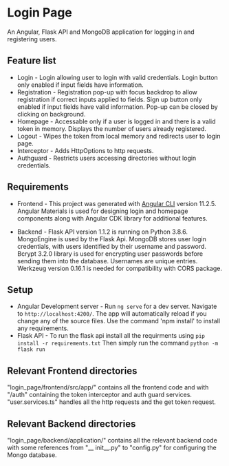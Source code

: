 # Login Page
An Angular, Flask API and MongoDB application for logging in and registering users.

## Feature list

+ Login - Login allowing user to login with valid credentials. Login button only enabled if input fields have information.
+ Registration - Registration pop-up with focus backdrop to allow registration if correct inputs applied to fields. Sign up button only enabled if input fields have valid                information. Pop-up can be closed by clicking on background.
+ Homepage - Accessable only if a user is logged in and there is a valid token in memory. Displays the number of users already registered.
+ Logout - Wipes the token from local memory and redirects user to login page.
+ Interceptor - Adds HttpOptions to http requests. 
+ Authguard - Restricts users accessing directories without login credentials.

## Requirements
+ Frontend - This project was generated with [Angular CLI](https://github.com/angular/angular-cli) version 11.2.5. Angular Materials is used for designing login and homepage components along with Angular CDK library for additional features.

+ Backend - Flask API version 1.1.2 is running on Python 3.8.6. MongoEngine is used by the Flask Api. MongoDB stores user login credentials, with users identified by their username and password. Bcrypt 3.2.0 library is used for encrypting user passwords before sending them into the database. Usernames are unique entries. Werkzeug version 0.16.1 is needed for compatibility with CORS package.

## Setup

+ Angular Development server - Run `ng serve` for a dev server. Navigate to `http://localhost:4200/`. The app will automatically reload if you change any of the source files. Use the command 'npm install' to install any requirements.
+ Flask API - To run the flask api install all the requirments using `pip install -r requirements.txt`
Then simply run the command `python -m flask run`

## Relevant Frontend directories
"login_page/frontend/src/app/" contains all the frontend code and with "/auth" containing the token interceptor and auth guard services.
"user.services.ts" handles all the http requests and the get token request.

## Relevant Backend directories
"login_page/backend/application/" contains all the relevant backend code with some references from "__ init__.py" to "config.py" for configuring the Mongo database.




